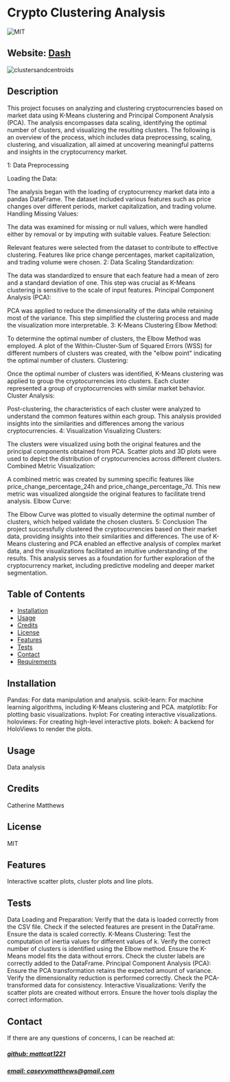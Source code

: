 # Crypto Clustering Analysis
![MIT](https://img.shields.io/badge/License-MIT-blue)

## Website: [Dash](https://crypto-clustering-analysis-git-main-caseys-projects-78b1de0d.vercel.app/)
![clustersandcentroids](https://github.com/user-attachments/assets/ae31e7c3-2ee0-4ad9-a0cf-f05806fd8a38)

## Description
This project focuses on analyzing and clustering cryptocurrencies based on market data using K-Means clustering and Principal Component Analysis (PCA). The analysis encompasses data scaling, identifying the optimal number of clusters, and visualizing the resulting clusters. The following is an overview of the process, which includes data preprocessing, scaling, clustering, and visualization, all aimed at uncovering meaningful patterns and insights in the cryptocurrency market.

1: Data Preprocessing

Loading the Data:

The analysis began with the loading of cryptocurrency market data into a pandas DataFrame. The dataset included various features such as price changes over different periods, market capitalization, and trading volume.
Handling Missing Values:

The data was examined for missing or null values, which were handled either by removal or by imputing with suitable values.
Feature Selection:

Relevant features were selected from the dataset to contribute to effective clustering. Features like price change percentages, market capitalization, and trading volume were chosen.
2: Data Scaling
Standardization:

The data was standardized to ensure that each feature had a mean of zero and a standard deviation of one. This step was crucial as K-Means clustering is sensitive to the scale of input features.
Principal Component Analysis (PCA):

PCA was applied to reduce the dimensionality of the data while retaining most of the variance. This step simplified the clustering process and made the visualization more interpretable.
3: K-Means Clustering
Elbow Method:

To determine the optimal number of clusters, the Elbow Method was employed. A plot of the Within-Cluster-Sum of Squared Errors (WSS) for different numbers of clusters was created, with the "elbow point" indicating the optimal number of clusters.
Clustering:

Once the optimal number of clusters was identified, K-Means clustering was applied to group the cryptocurrencies into clusters. Each cluster represented a group of cryptocurrencies with similar market behavior.
Cluster Analysis:

Post-clustering, the characteristics of each cluster were analyzed to understand the common features within each group. This analysis provided insights into the similarities and differences among the various cryptocurrencies.
4: Visualization
Visualizing Clusters:

The clusters were visualized using both the original features and the principal components obtained from PCA. Scatter plots and 3D plots were used to depict the distribution of cryptocurrencies across different clusters.
Combined Metric Visualization:

A combined metric was created by summing specific features like price_change_percentage_24h and price_change_percentage_7d. This new metric was visualized alongside the original features to facilitate trend analysis.
Elbow Curve:

The Elbow Curve was plotted to visually determine the optimal number of clusters, which helped validate the chosen clusters.
5: Conclusion
The project successfully clustered the cryptocurrencies based on their market data, providing insights into their similarities and differences. The use of K-Means clustering and PCA enabled an effective analysis of complex market data, and the visualizations facilitated an intuitive understanding of the results. This analysis serves as a foundation for further exploration of the cryptocurrency market, including predictive modeling and deeper market segmentation.

## Table of Contents
- [Installation](#installation)
- [Usage](#usage)
- [Credits](#credits)
- [License](#license)
- [Features](#features)
- [Tests](#tests)
- [Contact](#contact)
- [Requirements](https://github.com/mattcat1221/Crypto-Clustering-Analysis/blob/main/requirements.txt)
## Installation
Pandas: For data manipulation and analysis. scikit-learn: For machine learning algorithms, including K-Means clustering and PCA. matplotlib: For plotting basic visualizations. hvplot: For creating interactive visualizations. holoviews: For creating high-level interactive plots. bokeh: A backend for HoloViews to render the plots.


## Usage
Data analysis

## Credits
Catherine Matthews

## License
MIT

## Features
Interactive scatter plots, cluster plots and line plots.

## Tests
Data Loading and Preparation:  Verify that the data is loaded correctly from the CSV file. Check if the selected features are present in the DataFrame. Ensure the data is scaled correctly. K-Means Clustering:  Test the computation of inertia values for different values of k. Verify the correct number of clusters is identified using the Elbow method. Ensure the K-Means model fits the data without errors. Check the cluster labels are correctly added to the DataFrame. Principal Component Analysis (PCA):  Ensure the PCA transformation retains the expected amount of variance. Verify the dimensionality reduction is performed correctly. Check the PCA-transformed data for consistency. Interactive Visualizations:  Verify the scatter plots are created without errors. Ensure the hover tools display the correct information.

## Contact
If there are any questions of concerns, I can be reached at:
##### [github: mattcat1221](https://github.com/mattcat1221)
##### [email: caseyvmatthews@gmail.com](mailto:caseyvmatthews@gmail.com)
